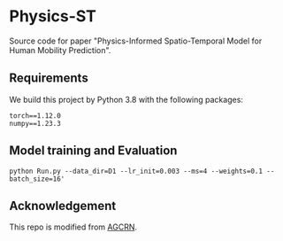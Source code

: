 # Physics-ST
Source code for paper "Physics-Informed Spatio-Temporal Model for Human Mobility Prediction".
## Requirements
We build this project by Python 3.8 with the following packages:

```
torch==1.12.0
numpy==1.23.3
```

## Model training and Evaluation
```
python Run.py --data_dir=D1 --lr_init=0.003 --ms=4 --weights=0.1 --batch_size=16'
```
## Acknowledgement
This repo is modified from [AGCRN](https://github.com/LeiBAI/AGCRN).
